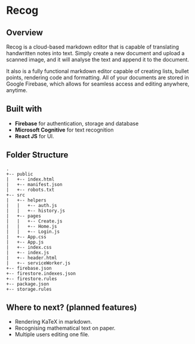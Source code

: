 # Recog

## Overview 
Recog is a cloud-based markdown editor that is capable of translating handwritten notes into text. Simply create a new document and upload a scanned image, and it will analyse the text and append it to the document. 

It also is a fully functional markdown editor capable of creating lists, bullet points, rendering code and formatting. All of your documents are stored in Google Firebase, which allows for seamless access and editing anywhere, anytime.

## Built with
- **Firebase** for authentication, storage and database
- **Microsoft Cognitive** for text recognition
- **React JS** for UI.
## Folder Structure
```
.
+-- public
|   +-- index.html
|   +-- manifest.json
|   +-- robots.txt
+-- src
|   +-- helpers
|   |   +-- auth.js
|   |   +-- history.js
|   +-- pages
|   |   +-- Create.js
|   |   +-- Home.js
|   |   +-- Login.js
|   +-- App.css
|   +-- App.js
|   +-- index.css
|   +-- index.js
|   +-- header.html
|   +-- serviceWorker.js
+-- firebase.json
+-- firestore.indexes.json
+-- firestore.rules
+-- package.json
+-- storage.rules
```
    
## Where to next? (planned features)
- Rendering KaTeX in markdown.
- Recognising mathematical text on paper.
- Multiple users editing one file. 
